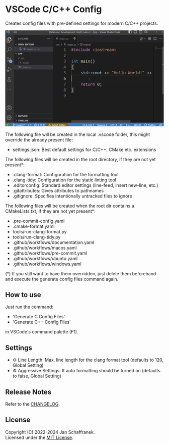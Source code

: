 # VSCode C/C++ Config

Creates config files with pre-defined settings for modern C/C++ projects.  

![ExampleGif](./media/CCPPConfig.gif?raw=true)

The following file will be created in the local .vscode folder, this might override the already present file:

- settings.json: Best default settings for C/C++, CMake etc. extensions

The following files will be created in the root directory, if they are not yet present*:

- .clang-format: Configuration for the formatting tool
- .clang-tidy: Configuration for the static linting tool
- .editorconfig: Standard editor settings (line-feed, insert new-line, etc.)
- .gitattributes: Gives attributes to pathnames
- .gitignore: Specifies intentionally untracked files to ignore

The following files will be created when the root dir contains a CMakeLists.txt, if they are not yet present*:

- .pre-commit-config.yaml
- .cmake-format.yaml
- tools/run-clang-format.py
- tools/run-clang-tidy.py
- .github/workflows/documentation.yaml
- .github/workflows/macos.yaml
- .github/workflows/pre-commit.yaml
- .github/workflows/ubuntu.yaml
- .github/workflows/windows.yaml

(*) If you still want to have them overridden, just delete them beforehand and execute the generate config files command again.

## How to use

Just run the command:

- 'Generate C Config Files'
- 'Generate C++ Config Files'

in VSCode's command palette (F1).

## Settings

- ⚙️ Line Length: Max. line length for the clang format tool (defaults to 120, Global Setting)
- ⚙️ Aggressive Settings: If auto formatting should be turned on (defaults to false, Global Setting)

## Release Notes

Refer to the [CHANGELOG](CHANGELOG.md).

## License

Copyright (C) 2022-2024 Jan Schaffranek.  
Licensed under the [MIT License](LICENSE).

